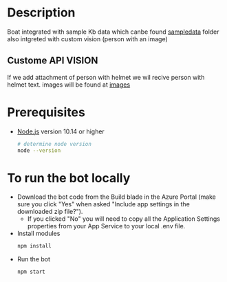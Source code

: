 # Description
Boat integrated with sample Kb data which canbe found [sampledata](./sampleKBdata) folder also intgreted with custom vision (person with an image)
 
 ## Custome API VISION
  If we add attachment of person with helmet we wil recive person with helmet text. 
  images will be found at [images](./images)

# Prerequisites
- [Node.js](https://nodejs.org) version 10.14 or higher
    ```bash
    # determine node version
    node --version
    ```
# To run the bot locally
- Download the bot code from the Build blade in the Azure Portal (make sure you click "Yes" when asked "Include app settings in the downloaded zip file?").
    - If you clicked "No" you will need to copy all the Application Settings properties from your App Service to your local .env file.
- Install modules
    ```bash
    npm install
    ```
- Run the bot
    ```bash
    npm start
    ```


